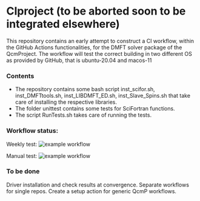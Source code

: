 # CIproject (to be aborted soon to be integrated elsewhere)

This repository contains an early attempt to construct a CI workflow, within the GitHub Actions functionalities, for the DMFT solver package of the QcmProject. The workflow will test the correct building in two different OS as provided by GitHub, that is ubuntu-20.04 and macos-11

### Contents
* The repository contains some bash script inst_scifor.sh, inst_DMFTtools.sh, inst_LIBDMFT_ED.sh, inst_Slave_Spins.sh that take care of installing the respective libraries.
* The folder unittest contains some tests for SciFortran functions.
* The script RunTests.sh takes care of running the tests.



### Workflow status:

Weekly test: ![example workflow](https://github.com/SamueleGiuli/CIproject_QcmP/actions/workflows/Scheduled.yml/badge.svg)

Manual test: ![example workflow](https://github.com/SamueleGiuli/CIproject_QcmP/actions/workflows/ManualWorkflow.yml/badge.svg)

### To be done

Driver installation and check results at convergence. Separate workflows for single repos. Create a setup action for generic QcmP workflows.
